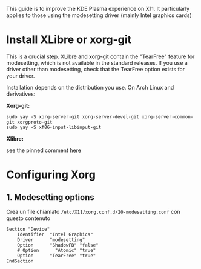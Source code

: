 This guide is to improve the KDE Plasma experience on X11. It particularly applies to those using the modesetting driver (mainly Intel graphics cards)

# Install XLibre or xorg-git

This is a crucial step. XLibre and xorg-git contain the "TearFree" feature for modesetting, which is not available in the standard releases. If you use a driver other than modesetting, check that the TearFree option exists for your driver.

Installation depends on the distribution you use. On Arch Linux and derivatives:

**Xorg-git:**

```
sudo yay -S xorg-server-git xorg-server-devel-git xorg-server-common-git xorgproto-git
sudo yay -S xf86-input-libinput-git 
```

**Xlibre:**

see the pinned comment [here](https://aur.archlinux.org/packages/xlibre-server)

# Configuring Xorg

## 1. Modesetting options

Crea un file chiamato ```/etc/X11/xorg.conf.d/20-modesetting.conf``` con questo contenuto

```
Section "Device"
    Identifier  "Intel Graphics"
    Driver      "modesetting"
    Option 	    "ShadowFB" "false"
    # Option      "Atomic" "true" 
    Option      "TearFree" "true"
EndSection
```
